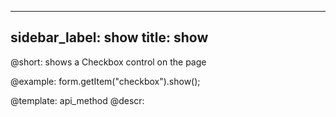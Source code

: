 
---
sidebar_label: show
title: show
---          

@short: shows a Checkbox control on the page


@example:
form.getItem("checkbox").show(); 


@template: api_method
@descr:


